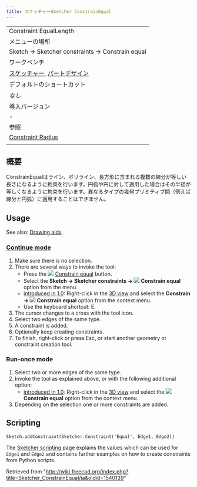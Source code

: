 ```yaml
---
title: スケッチャーSketcher ConstrainEqual
---
```

|  |
| --- |
| Constraint EqualLength |
| メニューの場所 |
| Sketch → Sketcher constraints → Constrain equal |
| ワークベンチ |
| [スケッチャー](/Sketcher_Workbench/ja "Sketcher Workbench/ja"), [パートデザイン](/PartDesign_Workbench/ja "PartDesign Workbench/ja") |
| デフォルトのショートカット |
| *なし* |
| 導入バージョン |
| - |
| 参照 |
| [Constraint Radius](/index.php?title=Constraint_Radius/ja&action=edit&redlink=1 "Constraint Radius/ja (page does not exist)") |
|  |

## 概要

ConstrainEqualはライン、ポリライン、長方形に含まれる複数の線分が等しい長さになるように拘束を行います。円弧や円に対して適用した場合はその半径が等しくなるように拘束を行います。異なるタイプの幾何プリミティブ間（例えば線分と円弧）に適用することはできません。

## Usage

See also: [Drawing aids](/Sketcher_Workbench#Drawing_aids "Sketcher Workbench").

### [Continue mode](/Sketcher_Workbench#Continue_modes "Sketcher Workbench")

1. Make sure there is no selection.
2. There are several ways to invoke the tool:
   * Press the ![](/images/Sketcher_ConstrainEqual.svg) [Constrain equal](/Sketcher_ConstrainEqual "Sketcher ConstrainEqual") button.
   * Select the **Sketch → Sketcher constraints → ![](/images/Sketcher_ConstrainEqual.svg) Constrain equal** option from the menu.
   * [introduced in 1.0](/Release_notes_1.0 "Release notes 1.0"): Right-click in the [3D view](/3D_view "3D view") and select the **Constrain → ![](/images/Sketcher_ConstrainEqual.svg) Constrain equal** option from the context menu.
   * Use the keyboard shortcut: E.
3. The cursor changes to a cross with the tool icon.
4. Select two edges of the same type.
5. A constraint is added.
6. Optionally keep creating constraints.
7. To finish, right-click or press Esc, or start another geometry or constraint creation tool.

### Run-once mode

1. Select two or more edges of the same type.
2. Invoke the tool as explained above, or with the following additional option:
   * [introduced in 1.0](/Release_notes_1.0 "Release notes 1.0"): Right-click in the [3D view](/3D_view "3D view") and select the **![](/images/Sketcher_ConstrainEqual.svg) Constrain equal** option from the context menu.
3. Depending on the selection one or more constraints are added.

## Scripting

```
Sketch.addConstraint(Sketcher.Constraint('Equal', Edge1, Edge2))

```

The [Sketcher scripting](/Sketcher_scripting "Sketcher scripting") page explains the values which can be used for `Edge1` and `Edge2` and contains further examples on how to create constraints from Python scripts.

Retrieved from "<http://wiki.freecad.org/index.php?title=Sketcher_ConstrainEqual/ja&oldid=1540139>"
